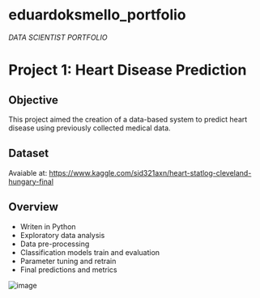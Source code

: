 # eduardoksmello_portfolio
*DATA SCIENTIST PORTFOLIO*


# Project 1: Heart Disease Prediction

## Objective
This project aimed the creation of a data-based system to predict heart disease using previously collected medical data.
## Dataset
Avaiable at: https://www.kaggle.com/sid321axn/heart-statlog-cleveland-hungary-final
## Overview
- Writen in Python
- Exploratory data analysis
- Data pre-processing
- Classification models train and evaluation
- Parameter tuning and retrain
- Final predictions and metrics

![image](https://images.unsplash.com/photo-1628348070889-cb656235b4eb?ixid=MnwxMjA3fDB8MHxwaG90by1wYWdlfHx8fGVufDB8fHx8&ixlib=rb-1.2.1&auto=format&fit=crop&w=1470&q=80)
